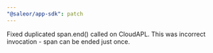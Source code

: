```yaml
---
"@saleor/app-sdk": patch
---
```


Fixed duplicated span.end() called on CloudAPL. This was incorrect invocation - span can be ended just once.
